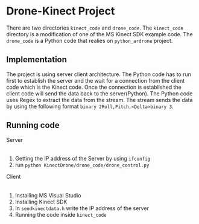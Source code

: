 Drone-Kinect Project
====================

There are two directories ``kinect_code`` and ``drone_code``. The ``kinect_code`` directory is a modification of one of the MS Kinect SDK example code. The ``drone_code`` is a Python code that realies on ``python_ardrone`` project. 

Implementation
--------------

The project is using server client architecture. The Python code has to run first to establish the server and the wait for a connection from the client code which is the Kinect code. Once the connection is established the client code will send the data back to the server(Python). The Python code uses Regex to extract the data from the stream. The stream sends the data by using the following format ``binary 2Roll,Pitch,<Delta>binary 3``. 


Running code 
------------

Server
######

1. Getting the IP address of the Server by using ``ifconfig``
2. run ``python KinectDrone/drone_code/drone_control.py``


Client
######

1. Installing MS Visual Studio
2. Installing Kinect SDK
3. In ``sendkinectdata.h`` write the IP address of the server
4. Running the code inside ``kinect_code``

